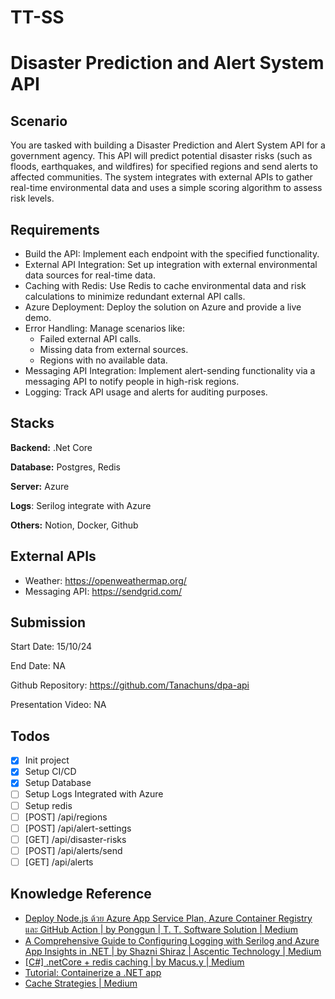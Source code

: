 # TT-SS

# Disaster Prediction and Alert System API

## Scenario

You are tasked with building a Disaster Prediction and Alert System API for a government agency. This API will predict potential disaster risks (such as floods, earthquakes, and wildfires) for specified regions and send alerts to affected communities. The system integrates with external APIs to gather real-time environmental data and uses a simple scoring algorithm to assess risk levels.

## Requirements

- Build the API: Implement each endpoint with the specified functionality.
- External API Integration: Set up integration with external environmental data sources for real-time data.
- Caching with Redis: Use Redis to cache environmental data and risk calculations to minimize redundant external API calls.
- Azure Deployment: Deploy the solution on Azure and provide a live demo.
- Error Handling: Manage scenarios like:
  - Failed external API calls.
  - Missing data from external sources.
  - Regions with no available data.
- Messaging API Integration: Implement alert-sending functionality via a messaging API to notify people in high-risk regions.
- Logging: Track API usage and alerts for auditing purposes.

## Stacks

**Backend:** .Net Core

**Database:** Postgres, Redis

**Server:** Azure

**Logs**: Serilog integrate with Azure

**Others:** Notion, Docker, Github

## External APIs

- Weather: https://openweathermap.org/
- Messaging API: https://sendgrid.com/

## Submission

Start Date: 15/10/24

End Date: NA

Github Repository: https://github.com/Tanachuns/dpa-api

Presentation Video: NA

## Todos

- [x] Init project
- [x] Setup CI/CD
- [x] Setup Database
- [ ] Setup Logs Integrated with Azure
- [ ] Setup redis
- [ ] [POST] /api/regions
- [ ] [POST] /api/alert-settings
- [ ] [GET] /api/disaster-risks
- [ ] [POST] /api/alerts/send
- [ ] [GET] /api/alerts

## Knowledge Reference

- [Deploy Node.js ด้วย Azure App Service Plan, Azure Container Registry และ GitHub Action | by Ponggun | T. T. Software Solution | Medium](https://medium.com/t-t-software-solution/deploy-node-js-%E0%B8%94%E0%B9%89%E0%B8%A7%E0%B8%A2-azure-app-service-plan-azure-container-registry-%E0%B9%81%E0%B8%A5%E0%B8%B0-github-action-460998dd805f)
- [A Comprehensive Guide to Configuring Logging with Serilog and Azure App Insights in .NET | by Shazni Shiraz | Ascentic Technology | Medium](https://medium.com/ascentic-technology/a-comprehensive-guide-to-configuring-logging-with-serilog-and-azure-app-insights-in-net-f6e4bda69e76)
- [[C#] .netCore + redis caching | by Macus.y | Medium](https://rugby4.medium.com/c-netcore-redis-caching-e3c1c5c95957)
- [Tutorial: Containerize a .NET app](https://learn.microsoft.com/en-us/dotnet/core/docker/build-container?tabs=linux&pivots=dotnet-8-0)
- [Cache Strategies | Medium](https://medium.com/@mmoshikoo/cache-strategies-996e91c80303)
